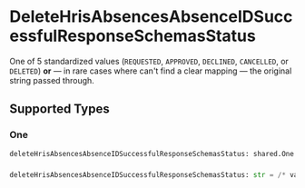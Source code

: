 # DeleteHrisAbsencesAbsenceIDSuccessfulResponseSchemasStatus

One of 5 standardized values (`REQUESTED`, `APPROVED`, `DECLINED`, `CANCELLED`, or `DELETED`) **or** — in rare cases where can't find a clear mapping — the original string passed through.


## Supported Types

### One

```python
deleteHrisAbsencesAbsenceIDSuccessfulResponseSchemasStatus: shared.One = /* values here */
```

### 

```python
deleteHrisAbsencesAbsenceIDSuccessfulResponseSchemasStatus: str = /* values here */
```

